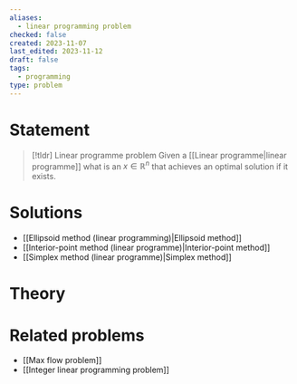 ```yaml
---
aliases:
  - linear programming problem
checked: false
created: 2023-11-07
last_edited: 2023-11-12
draft: false
tags:
  - programming
type: problem
---
```

# Statement

>[!tldr] Linear programme problem
>Given a [[Linear programme|linear programme]] what is an $x \in \mathbb{R}^n$ that achieves an optimal solution if it exists.

# Solutions

- [[Ellipsoid method (linear programming)|Ellipsoid method]]
- [[Interior-point method (linear programme)|Interior-point method]]
- [[Simplex method (linear programme)|Simplex method]]

# Theory


# Related problems
- [[Max flow problem]]
- [[Integer linear programming problem]]

